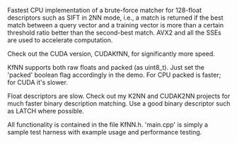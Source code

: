 Fastest CPU implementation of a brute-force
matcher for 128-float descriptors such as SIFT
in 2NN mode, i.e., a match is returned if the best
match between a query vector and a training vector
is more than a certain threshold ratio
better than the second-best match.
AVX2 and all the SSEs are used to accelerate
computation.

Check out the CUDA version, CUDAKfNN, for significantly
more speed.

KfNN supports both raw floats and packed (as uint8_t).
Just set the 'packed' boolean flag accordingly in the
demo. For CPU packed is faster; for CUDA it's slower.

Float descriptors are slow. Check out my K2NN and
CUDAK2NN projects
for much faster binary description matching. Use a
good binary descriptor such as LATCH where possible.

All functionality is contained in the file KfNN.h.
'main.cpp' is simply a sample test harness
with example usage and performance testing.